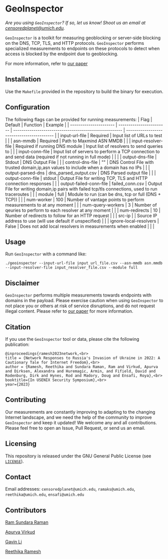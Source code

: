 # GeoInspector 

*Are you using `GeoInspector`? If so, let us know! Shoot us an email at censoredplanet@umich.edu.*

`GeoInspector` is a toolkit for measuring geoblocking or server-side blocking on the DNS, TCP, TLS, and HTTP protocols. `GeoInspector` performs specialized measurements to endpoints on these protocols to detect when access is blocked by the endpoint due to geoblocking. 

For more information, refer to [our paper](https://censoredplanet.org/publicaitons/russia-ukraine-invasion.pdf)

## Installation
Use the `Makefile` provided in the repository to build the binary for execution. 
 
## Configuration
The following flags can be provided for running measurements:
|         Flag           |          Default         |                       Function                         |                  Example                   |
| ---------------------- | ------------------------ | ------------------------------------------------------ | ------------------------------------------ |
| input-url-file        | Required                  | Input list of URLs to test                             |                                |
| asn-mmdb              | Required                  | Path to Maxmind ASN MMDB                               |                                |
| input-resolver-file   | Required if running DNS module  |  Input list of resolvers to send queries to                              |                                |
| input-conn-file       | Input list of servers to perform a TCP connection to and send data (required if not running in full mode)                    |                                      |                                            |
| output-dns-file                  | Stdout                    | DNS Output File    |                                            |
| control-dns-file                   | ""                    | DNS Control File with trusted domain,ip,asn values to include when a domain has no IPs |     |
| output-parsed-dns               | dns_parsed_output.csv                    | DNS Parsed output file |                                            |
| output-conn-file              | stdout      | Output File for writing TCP, TLS and HTTP connection responses                   |                                            |
| output-failed-conn-file               | failed_conn.csv | Output File for writing domain,ip pairs with failed tcp/tls connections, used to run traceroutes    |                       |
| module                | full                   | Module to run (can be dns, tcp or full (DNS + TCP))           |                                           |
| num-worker            | 100                   | Number of vantage points to perform measurements to at any moment                   |                                            |
| num-query-workers            | 3                        | Number of qeuries to perform to each resolver at any moment                   |                                            |
| num-redirects                   | 10                        | Number of redirects to follow for an HTTP request                |                                            |
| src-ip             |                       | Source IP address to use (will use default if unspecified) |                                            |
| ignore-local-resolvers             | False                    | Does not add local resolvers in measurements when enabled                           |                                            |                                      |

## Usage
Run `GeoInspector` with a command like:
```
./geoinspector --input-url-file input_url_file.csv --asn-mmdb asn.mmdb --input-resolver-file input_resolver_file.csv --module full
```

## Disclaimer
`GeoInspector` performs multiple measurements towards endpoints with domains in the payload. Please exercise caution when using `GeoInspector` to not place you or others at risk of service disruptions, and do not request illegal content. Please refer to [our paper](https://censoredplanet.org/publicaitons/russia-ukraine-invasion.pdf) for more information.

## Citation
If you use the `GeoInspector` tool or data, please cite the following publication:
```
@inproceedings{ramesh2023network,<br>
title = {Network Responses to Russia's Invasion of Ukraine in 2022: A Cautionary Tale for Internet Freedom},<br>
author = {Ramesh, Reethika and Sundara Raman, Ram and Virkud, Apurva and Dirksen, Alexandra and Huremagic, Armin, and Fifield, David and Rodenburg, Dirk and Hynes, Rod and Madory, Doug and Ensafi, Roya},<br>
booktitle={In USENIX Security Symposium},<br>
year={2023}
```

## Contributing
Our measurements are constantly improving to adapting to the changing Internet landscape, and we need the help of the community to improve `GeoInspector` and keep it updated! We welcome any and all contributions. Please feel free to open an Issue, Pull Request, or send us an email.

## Licensing
This repository is released under the GNU General Public License (see [`LICENSE`](LICENSE)).

## Contact
Email addresses: `censoredplanet@umich.edu`, `ramaks@umich.edu`, `reethika@umich.edu`, `ensafi@umich.edu`

## Contributors

[Ram Sundara Raman](https://github.com/ramakrishnansr)

[Apurva Virkud](https://github.com/avirkud)

[Gavin Li](https://github.com/developStorm)

[Reethika Ramesh](https://github.com/reethikar)
